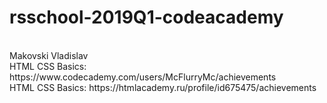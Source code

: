 # rsschool-2019Q1-codeacademy
<br/>
Makovski Vladislav<br/>
HTML CSS Basics: https://www.codecademy.com/users/McFlurryMc/achievements<br/>
HTML CSS Basics: https://htmlacademy.ru/profile/id675475/achievements